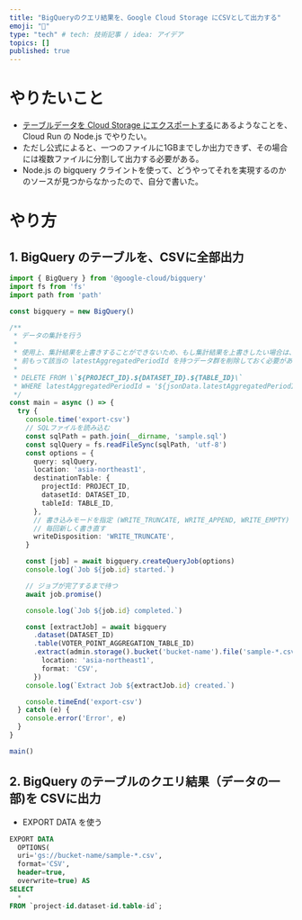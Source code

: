 ```yaml
---
title: "BigQueryのクエリ結果を、Google Cloud Storage にCSVとして出力する"
emoji: "👋"
type: "tech" # tech: 技術記事 / idea: アイデア
topics: []
published: true
---
```


# やりたいこと
- [テーブルデータを Cloud Storage にエクスポートする](https://cloud.google.com/bigquery/docs/exporting-data?hl=ja#exporting_data_into_one_or_more_files)にあるようなことを、Cloud Run の Node.js でやりたい。
- ただし公式によると、一つのファイルに1GBまでしか出力できず、その場合には複数ファイルに分割して出力する必要がある。
- Node.js の bigquery クライントを使って、どうやってそれを実現するのかのソースが見つからなかったので、自分で書いた。

# やり方

## 1. BigQuery のテーブルを、CSVに全部出力

```ts
import { BigQuery } from '@google-cloud/bigquery'
import fs from 'fs'
import path from 'path'

const bigquery = new BigQuery()

/**
 * データの集計を行う
 *
 * 使用上、集計結果を上書きすることができないため、もし集計結果を上書きしたい場合は、
 * 前もって該当の latestAggregatedPeriodId を持つデータ群を削除しておく必要がある
 *
 * DELETE FROM \`${PROJECT_ID}.${DATASET_ID}.${TABLE_ID}\`
 * WHERE latestAggregatedPeriodId = '${jsonData.latestAggregatedPeriodId}'
 */
const main = async () => {
  try {
    console.time('export-csv')
    // SQLファイルを読み込む
    const sqlPath = path.join(__dirname, 'sample.sql')
    const sqlQuery = fs.readFileSync(sqlPath, 'utf-8')
    const options = {
      query: sqlQuery,
      location: 'asia-northeast1',
      destinationTable: {
        projectId: PROJECT_ID,
        datasetId: DATASET_ID,
        tableId: TABLE_ID,
      },
      // 書き込みモードを指定 (WRITE_TRUNCATE, WRITE_APPEND, WRITE_EMPTY)
      // 毎回新しく書き直す
      writeDisposition: 'WRITE_TRUNCATE',
    }

    const [job] = await bigquery.createQueryJob(options)
    console.log(`Job ${job.id} started.`)

    // ジョブが完了するまで待つ
    await job.promise()

    console.log(`Job ${job.id} completed.`)

    const [extractJob] = await bigquery
      .dataset(DATASET_ID)
      .table(VOTER_POINT_AGGREGATION_TABLE_ID)
      .extract(admin.storage().bucket('bucket-name').file('sample-*.csv'), {
        location: 'asia-northeast1',
        format: 'CSV',
      })
    console.log(`Extract Job ${extractJob.id} created.`)

    console.timeEnd('export-csv')
  } catch (e) {
    console.error('Error', e)
  }
}

main()
```

## 2. BigQuery のテーブルのクエリ結果（データの一部)を CSVに出力

- EXPORT DATA を使う

```sql
EXPORT DATA
  OPTIONS(
  uri='gs://bucket-name/sample-*.csv',
  format='CSV',
  header=true,
  overwrite=true) AS
SELECT
  *
FROM `project-id.dataset-id.table-id`;

```
